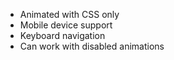 - Animated with CSS only
- Mobile device support
- Keyboard navigation
- Can work with disabled animations